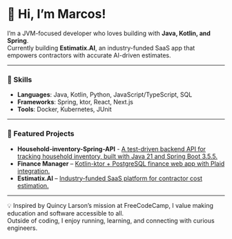 # 👋 Hi, I’m Marcos!  
I’m a JVM-focused developer who loves building with **Java, Kotlin, and Spring**.  
Currently building **Estimatix.AI**, an industry-funded SaaS app that empowers contractors with accurate AI-driven estimates.

---

### 🌟 Skills
- **Languages**: Java, Kotlin, Python, JavaScript/TypeScript,  SQL  
- **Frameworks**: Spring, ktor, React, Next.js  
- **Tools**: Docker, Kubernetes, JUnit  

---

### 🚀 Featured Projects
- **Household-inventory-Spring-API** - [A test-driven backend API for tracking household inventory, built with Java 21 and Spring Boot 3.5.5.](https://github.com/merxgrc/household-inventory-java-spring-api)
- **Finance Manager** – [Kotlin-ktor + PostgreSQL finance web app with Plaid integration.  ](https://github.com/merxgrc/Finance_Manager)
- **Estimatix.AI** – [Industry-funded SaaS platform for contractor cost estimation. ](https://github.com/merxgrc/estimatix.ai) 
---

💡 Inspired by Quincy Larson’s mission at FreeCodeCamp, I value making education and software accessible to all.  
Outside of coding, I enjoy running, learning, and connecting with curious engineers.  




